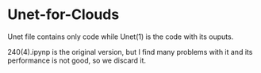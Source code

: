 # Unet-for-Clouds
Unet file contains only code while Unet(1) is the code with its ouputs.

240(4).ipynp is the original version, but I find many problems with it and its performance is not good, so we discard it.
